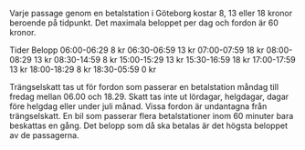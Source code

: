 ﻿Varje passage genom en betalstation i Göteborg kostar 8, 13 eller 18 kronor beroende på tidpunkt. Det maximala beloppet per dag och fordon är 60 kronor.

Tider           Belopp
06:00-06:29     8 kr
06:30-06:59     13 kr
07:00-07:59     18 kr
08:00-08:29     13 kr
08:30-14:59     8 kr
15:00-15:29     13 kr
15:30-16:59     18 kr
17:00-17:59     13 kr
18:00-18:29     8 kr
18:30-05:59     0 kr

Trängselskatt tas ut för fordon som passerar en betalstation måndag till fredag mellan 06.00 och 18.29.
Skatt tas inte ut lördagar, helgdagar, dagar före helgdag eller under juli månad.
Vissa fordon är undantagna från trängselskatt.
En bil som passerar flera betalstationer inom 60 minuter bara beskattas en gång.
Det belopp som då ska betalas är det högsta beloppet av de passagerna.